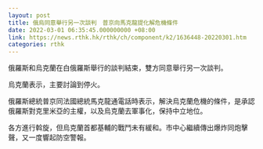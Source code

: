 ```yaml
---
layout: post
title: 俄烏同意舉行另一次談判　普京向馬克龍提化解危機條件
date: 2022-03-01 06:35:45.000000000 +08:00
link: https://news.rthk.hk/rthk/ch/component/k2/1636448-20220301.htm
categories: rthk
---
```


俄羅斯和烏克蘭在白俄羅斯舉行的談判結束，雙方同意舉行另一次談判。

烏克蘭表示，主要討論到停火。

俄羅斯總統普京同法國總統馬克龍通電話時表示，解決烏克蘭危機的條件，是承認俄羅斯對克里米亞的主權，以及烏克蘭去軍事化，保持中立地位。

各方進行斡旋，但烏克蘭首都基輔的戰鬥未有緩和。市中心繼續傳出爆炸同炮擊聲，又一度響起防空警報。
